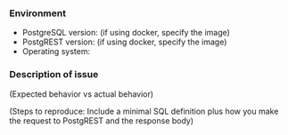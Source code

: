 <!--
Before reporting a bug:
If your database schema has changed while the PostgREST server is running, send the server a SIGUSR1 signal or restart it(http://postgrest.org/en/v5.2/admin.html#schema-reloading) to ensure the schema cache is not stale. This sometimes fixes apparent bugs.
-->
### Environment

* PostgreSQL version: (if using docker, specify the image)
* PostgREST version: (if using docker, specify the image)
* Operating system:

### Description of issue

(Expected behavior vs actual behavior)

(Steps to reproduce: Include a minimal SQL definition plus how you make the request to PostgREST and the response body)
